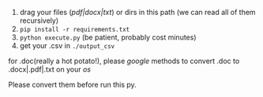 1. drag your files (*pdf|docx|txt*) or dirs in this path (we can read all of them recursively)
2. `pip install -r requirements.txt`
3. `python execute.py` (be patient, probably cost minutes)
4. get your .csv in `./output_csv`

for .doc(really a hot potato!), please *google* methods to convert .doc to .docx|.pdf|.txt on your *os*  

Please convert them before run this py.
